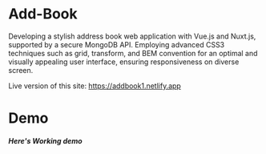 # Add-Book
Developing a stylish address book web application with Vue.js and Nuxt.js, supported by a secure MongoDB API. Employing advanced CSS3 techniques such as grid, transform, and BEM convention for an optimal and visually appealing user interface, ensuring responsiveness on diverse screen.


Live version of this site: https://addbook1.netlify.app

# Demo

##### Here's Working demo

